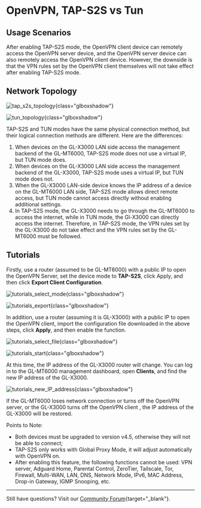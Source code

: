 # OpenVPN, TAP-S2S vs Tun

## Usage Scenarios

After enabling TAP-S2S mode, the OpenVPN client device can remotely access the OpenVPN server device, and the OpenVPN server device can also remotely access the OpenVPN client device. However, the downside is that the VPN rules set by the OpenVPN client themselves will not take effect after enabling TAP-S2S mode.

## Network Topology

![tap_s2s_topology](https://static.gl-inet.com/docs/router/en/4/tutorials/tap_s2s_vs_tun/tap_s2s_topology.png){class="glboxshadow"}

![tun_topology](https://static.gl-inet.com/docs/router/en/4/tutorials/tap_s2s_vs_tun/tun_topology.png){class="glboxshadow"}

TAP-S2S and TUN modes have the same physical connection method, but their logical connection methods are different. Here are the differences:

1. When devices on the GL-X3000 LAN side access the management backend of the GL-MT6000, TAP-S2S mode does not use a virtual IP, but TUN mode does.
2. When devices on the GL-X3000 LAN side access the management backend of the GL-X3000, TAP-S2S mode uses a virtual IP, but TUN mode does not.
3. When the GL-X3000 LAN-side device knows the IP address of a device on the GL-MT6000 LAN side, TAP-S2S mode allows direct remote access, but TUN mode cannot access directly without enabling additional settings.
4. In TAP-S2S mode, the GL-X3000 needs to go through the GL-MT6000 to access the internet, while in TUN mode, the Gl-X3000 can directly access the internet. Therefore, in TAP-S2S mode, the VPN rules set by the GL-X3000 do not take effect and the VPN rules set by the GL-MT6000 must be followed.

## Tutorials

Firstly, use a router (assumed to be GL-MT6000) with a public IP to open the OpenVPN Server, set the device mode to **TAP-S2S**, click Apply, and then click **Export Client Configuration**.

![tutorials_select_mode](https://static.gl-inet.com/docs/router/en/4/tutorials/tap_s2s_vs_tun/tutorials_select_mode.png){class="glboxshadow"}

![tutorials_export](https://static.gl-inet.com/docs/router/en/4/tutorials/tap_s2s_vs_tun/tutorials_export.png){class="glboxshadow"}

In addition, use a router (assuming it is GL-X3000) with a public IP to open the OpenVPN client, import the configuration file downloaded in the above steps, click **Apply**, and then enable the function.

![tutorials_select_file](https://static.gl-inet.com/docs/router/en/4/tutorials/tap_s2s_vs_tun/tutorials_select_file.png){class="glboxshadow"}

![tutorials_start](https://static.gl-inet.com/docs/router/en/4/tutorials/tap_s2s_vs_tun/tutorials_start.png){class="glboxshadow"}

At this time, the IP address of the GL-X3000 router will change. You can log in to the GL-MT6000 management dashboard, open **Clients**, and find the new IP address of the GL-X3000.

![tutorials_new_IP_address](https://static.gl-inet.com/docs/router/en/4/tutorials/tap_s2s_vs_tun/tutorials_new_IP_address.png){class="glboxshadow"}

If the GL-MT6000 loses network connection or turns off the OpenVPN server, or the GL-X3000 turns off the OpenVPN client , the  IP address of the GL-X3000 will be restored.

Points to Note:

- Both devices must be upgraded to version v4.5, otherwise they will not be able to connect;
- TAP-S2S only works with Global Proxy Mode, it will adjust automatically with OpenVPN on.
- After enabling this feature, the following functions cannot be used: VPN server, Adguard Home, Parental Control, ZeroTier, Tailscale, Tor, Firewall, Multi-WAN, LAN, DNS, Network Mode, IPv6, MAC Address, Drop-in Gateway, IGMP Snooping, etc.

---

Still have questions? Visit our [Community Forum](https://forum.gl-inet.com){target="_blank"}.